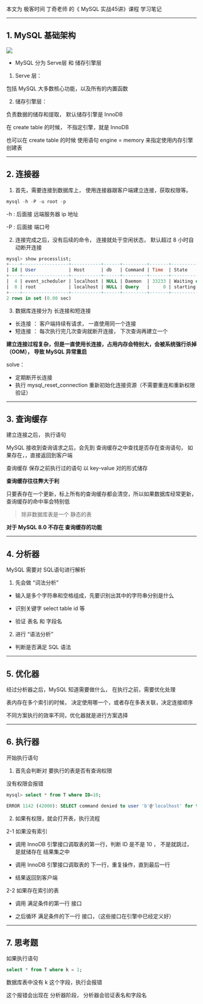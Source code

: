 本文为 极客时间 丁奇老师 的《 MySQL 实战45讲》课程 学习笔记

----

## 1. MySQL 基础架构


![](https://i.loli.net/2019/07/15/5d2c80370199a68830.png)

* MySQL 分为  Serve层 和 储存引擎层

1. Serve 层：

包括 MySQL 大多数核心功能，以及所有的内置函数


2. 储存引擎层：

负责数据的储存和提取， 默认储存引擎是 InnoDB

在 create table 的时候， 不指定引擎，就是 InnoDB

也可以在 create table 的时候 使用语句 engine = memory 来指定使用内存引擎创建表

---

## 2. 连接器

1. 首先，需要连接到数据库上， 使用连接器跟客户端建立连接，获取权限等。

```sql
mysql -h -P -u root -p

```

-h : 后面接 远端服务器 ip 地址

-P : 后面接 端口号


2. 连接完成之后，没有后续的命令， 连接就处于空闲状态， 默认超过 8 小时自动断开连接

```sql
mysql> show processlist;
+----+-----------------+-----------+------+---------+-------+------------------------+------------------+
| Id | User            | Host      | db   | Command | Time  | State                  | Info             |
+----+-----------------+-----------+------+---------+-------+------------------------+------------------+
|  4 | event_scheduler | localhost | NULL | Daemon  | 33233 | Waiting on empty queue | NULL             |
|  8 | root            | localhost | NULL | Query   |     0 | starting               | show processlist |
+----+-----------------+-----------+------+---------+-------+------------------------+------------------+
2 rows in set (0.00 sec)

```

3. 数据库连接分为 长连接和短连接

* 长连接 ： 客户端持续有请求， 一直使用同一个连接
* 短连接 ： 每次执行完几次查询就断开连接， 下次查询再建立一个

**建立连接过程复杂，但是一直使用长连接，占用内存会特别大，会被系统强行杀掉（OOM）， 导致 MySQL 异常重启**

solve：

* 定期断开长连接
* 执行 mysql_reset_connection 重新初始化连接资源（不需要重连和重新权限验证）

----

## 3. 查询缓存

建立连接之后， 执行语句

MySQL 接收到查询请求之后，会先到 查询缓存之中查找是否存在查询语句， 如果存在，，直接返回到客户端

查询缓存 保存之前执行过的语句 以 key-value 对的形式储存

**查询缓存往往弊大于利**

只要表存在一个更新，标上所有的查询缓存都会清空，所以如果数据库经常更新， 查询缓存的命中率会特别低
> 除非数据库表是一个 静态的表


**对于 MySQL 8.0 不存在 查询缓存的功能**

---


## 4. 分析器

MySQL 需要对 SQL语句进行解析

1. 先会做 “词法分析”

* 输入是多个字符串和空格组成，先要识别出其中的字符串分别是什么

* 识别关键字 select table id 等

* 验证 表名 和 字段名

2. 进行 “语法分析”

* 判断是否满足 SQL 语法


-----

## 5. 优化器

经过分析器之后，MySQL 知道需要做什么， 在执行之前，需要优化处理


表内存在多个索引的时候， 决定使用哪一个，或者存在多表关联，决定连接顺序

不同方案执行的效率不同，优化器就是进行方案选择


----

## 6. 执行器

开始执行语句

1. 首先会判断对 要执行的表是否有查询权限

没有权限会报错

```sql
mysql> select * from T where ID=10;

ERROR 1142 (42000): SELECT command denied to user 'b'@'localhost' for table 'T'

```

2. 如果有权限，就会打开表，执行流程

2-1 如果没有索引

* 调用 InnoDB 引擎接口调取表的第一行，判断 ID 是不是 10 ， 不是就跳过，是就储存在 结果集之中

* 调用 InnoDB 引擎接口调取表的 下一行，重复操作，直到最后一行

* 结果返回到客户端


2-2 如果存在索引的表

* 调用 满足条件的第一行 接口

* 之后循环 满足条件的下一行 接口，（这些接口在引擎中已经定义好）


---

## 7. 思考题

如果执行语句
```sql
select * from T where k = 1;
```
数据库表中没有 k 这个字段，执行会报错

这个报错会出现在 分析器阶段， 分析器会验证表名和字段名
































